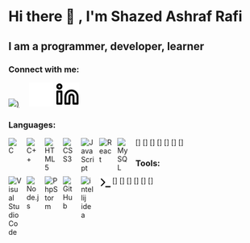 # Hi there 👋 , I'm Shazed Ashraf Rafi

## I am a programmer, developer, learner

### Connect with me:

[<img  width="26px" src="https://cdn.jsdelivr.net/gh/devicons/devicon/icons/facebook/facebook-original.svg"/>)](https://www.facebook.com/shazed.rafi)
&nbsp; &nbsp;
[![website](./img/linkedin-dark.svg)](https://www.linkedin.com/in/md-shazed-ashraf-4835171b4/)
[![website](./img/linkedin-light.svg)](https://www.linkedin.com/in/md-shazed-ashraf-4835171b4/)

### Languages:

[<img align="left" alt="C" width="26px" src="https://cdn.jsdelivr.net/gh/devicons/devicon/icons/c/c-original.svg" style="padding-right:10px;" />]
[<img align="left" alt="C++" width="26px" src="https://cdn.jsdelivr.net/gh/devicons/devicon/icons/cplusplus/cplusplus-original.svg" style="padding-right:10px;" />]
[<img align="left" alt="HTML5" width="26px" src="https://cdn.jsdelivr.net/gh/devicons/devicon/icons/html5/html5-original.svg" style="padding-right:10px;" />]
[<img align="left" alt="CSS3" width="26px" src="https://cdn.jsdelivr.net/gh/devicons/devicon/icons/css3/css3-original.svg" style="padding-right:10px;" />]
[<img align="left" alt="JavaScript" width="26px" src="https://cdn.jsdelivr.net/gh/devicons/devicon/icons/javascript/javascript-original.svg" style="padding-right:10px;" />]
[<img align="left" alt="React" width="26px" src="https://cdn.jsdelivr.net/gh/devicons/devicon/icons/react/react-original.svg" style="padding-right:10px;" />]
[<img align="left" alt="MySQL" width="26px" src="https://cdn.jsdelivr.net/gh/devicons/devicon/icons/mysql/mysql-original-wordmark.svg" style="padding-right:10px;" />]

### Tools:

[<img align="left" alt="Visual Studio Code" width="26px" src="https://cdn.jsdelivr.net/gh/devicons/devicon/icons/vscode/vscode-original.svg" style="padding-right:10px;" />]
[<img align="left" alt="Node.js" width="26px" src="https://cdn.jsdelivr.net/gh/devicons/devicon/icons/nodejs/nodejs-original.svg" style="padding-right:10px;" />]
[<img align="left" alt="PhpStorm" width="26px" src="https://cdn.jsdelivr.net/gh/devicons/devicon/icons/phpstorm/phpstorm-original-wordmark.svg" style="padding-right:10px;"/>]
[<img align="left" alt="GitHub" width="26px" src="https://user-images.githubusercontent.com/3369400/139447912-e0f43f33-6d9f-45f8-be46-2df5bbc91289.png" style="padding-right:10px;" />]
[<img align="left" alt="intellij idea" width="26px" src="https://cdn.jsdelivr.net/gh/devicons/devicon/icons/intellij/intellij-original.svg" style="padding-right:10px;" />]
[<img align="left" alt="Terminal" width="26px" src="./img/terminal-light.svg" />]
